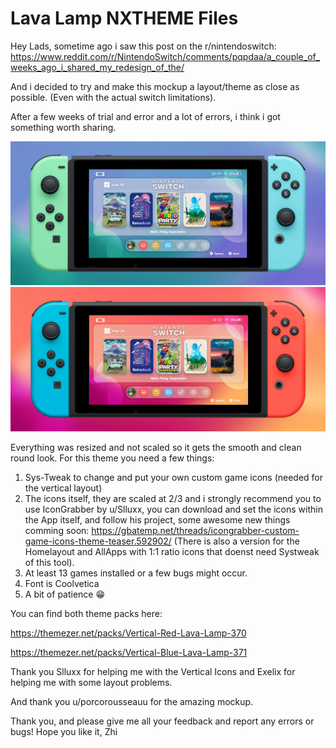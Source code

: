 #  Lava Lamp NXTHEME Files
Hey Lads, sometime ago i saw this post on the r/nintendoswitch:
https://www.reddit.com/r/NintendoSwitch/comments/pqpdaa/a_couple_of_weeks_ago_i_shared_my_redesign_of_the/

And i decided to try and make this mockup a layout/theme as close as possible. (Even with the actual switch limitations).

After a few weeks of trial and error and a lot of errors, i think i got something worth sharing.

![LavaLampBlue](https://raw.githubusercontent.com/zzzribas/Lava-Lamp/main/Mockups/MockupBlueV.jpg)
![LavaLampRed](https://raw.githubusercontent.com/zzzribas/Lava-Lamp/main/Mockups/MockupRedV.jpg)


Everything was resized and not scaled so it gets the smooth and clean round look.
For this theme you need a few things:

1. Sys-Tweak to change and put your own custom game icons (needed for the vertical layout)
2. The icons itself, they are scaled at 2/3 and i strongly recommend you to use IconGrabber by u/Slluxx, you can download and set the icons within the App itself, and follow his project, some awesome new things comming soon: https://gbatemp.net/threads/icongrabber-custom-game-icons-theme-teaser.592902/ (There is also a version for the Homelayout and AllApps with 1:1 ratio icons that doenst need Systweak of this tool).
3. At least 13 games installed or a few bugs might occur.
4. Font is Coolvetica
5. A bit of patience 😁

You can find both theme packs here:

https://themezer.net/packs/Vertical-Red-Lava-Lamp-370

https://themezer.net/packs/Vertical-Blue-Lava-Lamp-371

Thank you Slluxx for helping me with the Vertical Icons and Exelix for helping me with some layout problems.

And thank you u/porcorousseauu for the amazing mockup.

Thank you, and please give me all your feedback and report any errors or bugs!
Hope you like it,
Zhi
